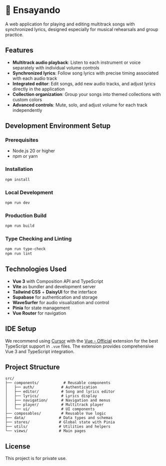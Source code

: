 # 🎤 Ensayando

A web application for playing and editing multitrack songs with synchronized lyrics, designed especially for musical rehearsals and group practice.

## Features

- **Multitrack audio playback**: Listen to each instrument or voice separately with individual volume controls
- **Synchronized lyrics**: Follow song lyrics with precise timing associated with each audio track
- **Integrated editor**: Edit songs, add new audio tracks, and adjust lyrics directly in the application
- **Collection organization**: Group your songs into themed collections with custom colors
- **Advanced controls**: Mute, solo, and adjust volume for each track independently

## Development Environment Setup

### Prerequisites

- Node.js 20 or higher
- npm or yarn

### Installation

```sh
npm install
```

### Local Development

```sh
npm run dev
```

### Production Build

```sh
npm run build
```

### Type Checking and Linting

```sh
npm run type-check
npm run lint
```

## Technologies Used

- **Vue 3** with Composition API and TypeScript
- **Vite** as bundler and development server
- **Tailwind CSS** + **DaisyUI** for the interface
- **Supabase** for authentication and storage
- **WaveSurfer** for audio visualization and control
- **Pinia** for state management
- **Vue Router** for navigation

## IDE Setup

We recommend using [Cursor](https://cursor.sh/) with the [Vue - Official](https://marketplace.visualstudio.com/items?itemName=Vue.volar) extension for the best TypeScript support in `.vue` files. The extension provides comprehensive Vue 3 and TypeScript integration.

## Project Structure

```
src/
├── components/           # Reusable components
│   ├── auth/            # Authentication
│   ├── editor/          # Song and lyrics editor
│   ├── lyrics/          # Lyrics display
│   ├── navigation/      # Navigation and menus
│   ├── player/          # Multitrack player
│   └── ui/              # UI components
├── composables/         # Reusable Vue logic
├── data/               # Data types and schemas
├── stores/             # Global state with Pinia
├── utils/              # Utilities and helpers
└── views/              # Main pages
```

## License

This project is for private use.
